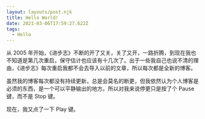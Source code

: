```yaml
---
layout: layouts/post.njk
title: Hello World!
date: 2021-03-06T17:59:27.622Z
tags:
  - Hello
---
```

从 2005 年开始，《进步志》不断的开了又关，关了又开，一路折腾，到现在我也不知道是第几次重启，保守估计也应该有十几次了。出于一些我自己也说不清的理由，《进步志》每次重启我都不会去导入以前的文章，所以每次都是全新的博客。

虽然我的博客每次都没有持续更新，总是会莫名的断更，但我依然认为个人博客是必须的东西，是一个可以平静输出的地方。所以对我来说停更只是按了个 Pause 键，而不是 Stop 键。

现在，我又点了一下 Play 键。